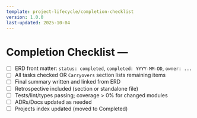 ```yaml
---
template: project-lifecycle/completion-checklist
version: 1.0.0
last-updated: 2025-10-04
---
```


# Completion Checklist — <Project Name>

- [ ] ERD front matter: `status: completed`, `completed: YYYY-MM-DD`, `owner: ...`
- [ ] All tasks checked OR `Carryovers` section lists remaining items
- [ ] Final summary written and linked from ERD
- [ ] Retrospective included (section or standalone file)
- [ ] Tests/lint/types passing; coverage > 0% for changed modules
- [ ] ADRs/Docs updated as needed
- [ ] Projects index updated (moved to Completed)
